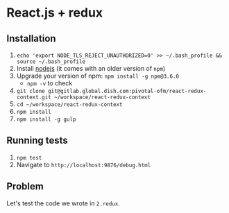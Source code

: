 # React.js + redux

## Installation

1. `echo 'export NODE_TLS_REJECT_UNAUTHORIZED=0' >> ~/.bash_profile && source ~/.bash_profile`
1. Install [nodejs](https://nodejs.org/en/) (it comes with an older version of `npm`)
1. Upgrade your version of npm: `npm install -g npm@3.6.0`
    - `npm -v` to check
1. `git clone git@gitlab.global.dish.com:pivotal-ofm/react-redux-context.git ~/workspace/react-redux-context`
1. `cd ~/workspace/react-redux-context`
1. `npm install`
1. `npm install -g gulp`

## Running tests

1. `npm test`
1. Navigate to `http://localhost:9876/debug.html`

## Problem

Let's test the code we wrote in `2.redux`.